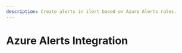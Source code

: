 ```yaml
---
description: Create alerts in ilert based on Azure Alerts rules.
---
```


# Azure Alerts Integration

